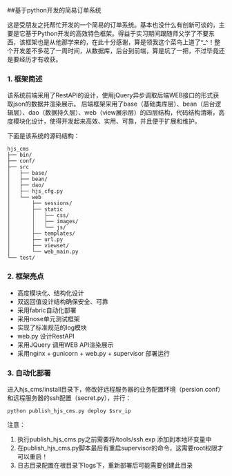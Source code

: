 ##基于python开发的简易订单系统


这是受朋友之托帮忙开发的一个简易的订单系统。基本也没什么有创新可谈的，主要是它基于Python开发的高效特色框架。得益于实习期间跟随师父学了不要东西，该框架也是从他那学来的，在此十分感谢，算是领我这个菜鸟上道了^_^！整个开发差不多花了一周时间，从数据库，后台到前端，算是坑了一把，不过毕竟还是要经历才有收获。

### 1. 框架简述

该系统前端采用了RestAPI的设计，使用jQuery异步调取后端WEB接口的形式获取json的数据并渲染展示。
后端框架采用了base（基础类库层）、bean（后台逻辑层）、dao（数据持久层）、web（view展示层）的四层结构，代码结构清晰，高度模块化设计，使得开发起来高效、实用、可靠，并且便于扩展和维护。


下面是该系统的源码结构：
```
hjs_cms
├── bin/
├── conf/
├── src
│   ├── base/
│   ├── bean/
│   ├── dao/
│   ├── hjs_cfg.py
│   └── web
│       ├── sessions/
│       ├── static
│       │   ├── css/
│       │   ├── images/
│       │   └── js/
│       ├── templates/
│       ├── url.py
│       ├── viewset/
│       └── web_main.py
└── test/
```

### 2. 框架亮点

* 高度模块化、结构化设计
* 双返回值设计结构确保安全、可靠
* 采用fabric自动化部署
* 采用nose单元测试框架
* 实现了标准规范的log模块
* web.py 设计RestAPI
* 采用JQuery 调用WEB API渲染展示
* 采用nginx + gunicorn + web.py + supervisor 部署运行

### 3. 自动化部署

进入hjs_cms/install目录下，修改好远程服务器的业务配置环境（persion.conf）和远程服务器的ssh配置（secret.py），并行：
```
python publish_hjs_cms.py deploy $srv_ip
```

注意：  
1. 执行publish_hjs_cms.py之前需要将/tools/ssh.exp 添加到本地环变量中  
2. 在publish_hjs_cms.py脚本最后有重启supervisor的命令，这需要root权限才可以重启！  
3. 日志目录配置在根目录下logs下，重新部署后可能需要创建此目录  


